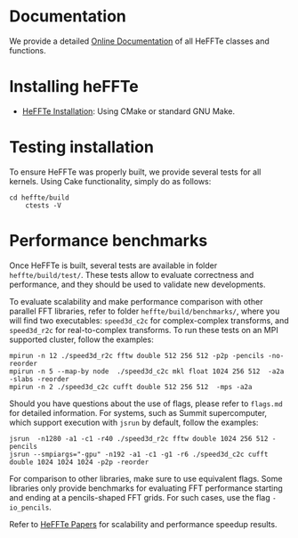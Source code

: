 Documentation
=============

We provide a detailed [Online Documentation](https://mkstoyanov.bitbucket.io/heffte/) of all HeFFTe classes and functions.


Installing heFFTe
=================

* [HeFFTe Installation](https://mkstoyanov.bitbucket.io/heffte/md_doxygen_installation.html): Using CMake or standard GNU Make.

Testing installation
====================

To ensure HeFFTe was properly built, we provide several tests for all kernels. Using Cake functionality, simply do as follows:

~~~
cd heffte/build
    ctests -V
~~~

Performance benchmarks
======================

Once HeFFTe is built, several tests are available in folder `heffte/build/test/`. These tests allow to evaluate correctness and performance, and they should be used to validate new developments. 

To evaluate scalability and make performance comparison with other parallel FFT libraries, refer to folder `heffte/build/benchmarks/`, where you will find two executables: `speed3d_c2c` for complex-complex transforms, and `speed3d_r2c` for real-to-complex transforms. To run these tests on an MPI supported cluster, follow the examples:

~~~
mpirun -n 12 ./speed3d_r2c fftw double 512 256 512 -p2p -pencils -no-reorder
mpirun -n 5 --map-by node  ./speed3d_c2c mkl float 1024 256 512  -a2a -slabs -reorder
mpirun -n 2 ./speed3d_c2c cufft double 512 256 512  -mps -a2a
~~~

Should you have questions about the use of flags, please refer to `flags.md` for detailed information. For systems, such as Summit supercomputer, which support execution with `jsrun` by default, follow the examples:

~~~
jsrun  -n1280 -a1 -c1 -r40 ./speed3d_r2c fftw double 1024 256 512 -pencils 
jsrun --smpiargs="-gpu" -n192 -a1 -c1 -g1 -r6 ./speed3d_c2c cufft double 1024 1024 1024 -p2p -reorder
~~~

For comparison to other libraries, make sure to use equivalent flags. Some libraries only provide benchmarks for evaluating FFT performance starting and ending at a pencils-shaped FFT grids. For such cases, use the flag `-io_pencils`.

 Refer to [HeFFTe Papers](https://www.icl.utk.edu/publications/fft-ecp-fast-fourier-transform) for scalability and performance speedup results.
